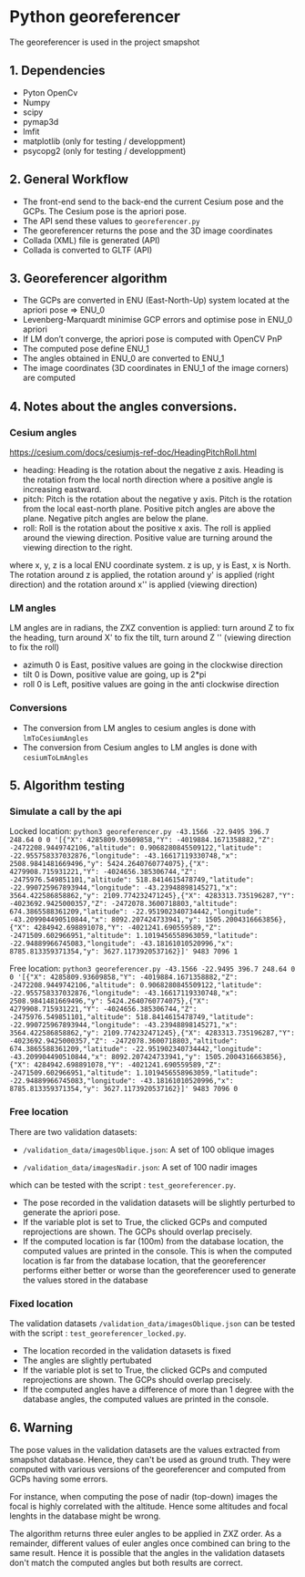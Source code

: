 # Python georeferencer
The georeferencer is used in the project smapshot

## 1. Dependencies
* Pyton OpenCv
* Numpy
* scipy
* pymap3d
* lmfit
* matplotlib (only for testing / developpment)
* psycopg2 (only for testing / developpment)

## 2. General Workflow
* The front-end send to the back-end the current Cesium pose and the GCPs. The Cesium pose is the apriori pose.
* The API send these values to `georeferencer.py`
* The georeferencer returns the pose and the 3D image coordinates
* Collada (XML) file is generated (API)
* Collada is converted to GLTF (API)

## 3. Georeferencer algorithm
* The GCPs are converted in ENU (East-North-Up) system located at the apriori pose => ENU_0
* Levenberg-Marquardt minimise GCP errors and optimise pose in ENU_0 apriori 
* If LM don’t converge, the apriori pose is computed with OpenCV PnP 
* The computed pose define ENU_1
* The angles obtained in ENU_0 are converted to ENU_1
* The image coordinates (3D coordinates in ENU_1 of the image corners) are computed

## 4. Notes about the angles conversions.

### Cesium angles
https://cesium.com/docs/cesiumjs-ref-doc/HeadingPitchRoll.html

* heading: Heading is the rotation about the negative z axis. Heading is the rotation from the local north direction where a positive angle is increasing eastward.
* pitch: Pitch is the rotation about the negative y axis. Pitch is the rotation from the local east-north plane. Positive pitch angles are above the plane. Negative pitch angles are below the plane.
* roll: Roll is the rotation about the positive x axis. The roll is applied around the viewing direction. Positive value are turning around the viewing direction to the right.

where x, y, z is a local ENU coordinate system. z is up, y is East, x is North. The rotation around z is applied, the rotation around y'  is applied (right direction) and the rotation around x'' is applied (viewing direction)

### LM angles
LM angles are in radians, the ZXZ convention is applied: turn around Z to fix the heading, turn around X' to fix the tilt, turn around Z '' (viewing direction to fix the roll)

* azimuth 0 is East, positive values are going in the clockwise direction
* tilt 0 is Down, positive value are going, up is 2*pi
* roll 0 is Left, positive values are going in the anti clockwise direction

### Conversions
* The conversion from LM angles to cesium angles is done with `lmToCesiumAngles`
* The conversion from Cesium angles to LM angles is done with `cesiumToLmAngles`


## 5. Algorithm testing

### Simulate a call by the api

Locked location:
`python3 georeferencer.py -43.1566 -22.9495 396.7 248.64 0 0 '[{"X": 4285809.93609858,"Y": -4019884.1671358882,"Z": -2472208.9449742106,"altitude": 0.9068280845509122,"latitude": -22.955758337032876,"longitude": -43.16617119330748,"x": 2508.9841481669496,"y": 5424.2640760774075},{"X": 4279908.715931221,"Y": -4024656.385306744,"Z": -2475976.549851101,"altitude": 518.8414615478749,"latitude": -22.990725967893944,"longitude": -43.23948898145271,"x": 3564.422586858862,"y": 2109.774232471245},{"X": 4283313.735196287,"Y": -4023692.9425000357,"Z": -2472078.3600718803,"altitude": 674.3865588361209,"latitude": -22.951902340734442,"longitude": -43.209904490510844,"x": 8092.207424733941,"y": 1505.2004316663856}, {"X": 4284942.698891078,"Y": -4021241.690559589,"Z": -2471509.602966951,"altitude": 1.1019456558963059,"latitude": -22.94889966745083,"longitude": -43.18161010520996,"x": 8785.813359371354,"y": 3627.1173920537162}]' 9483 7096 1`

Free location:
`python3 georeferencer.py -43.1566 -22.9495 396.7 248.64 0 0 '[{"X": 4285809.93609858,"Y": -4019884.1671358882,"Z": -2472208.9449742106,"altitude": 0.9068280845509122,"latitude": -22.955758337032876,"longitude": -43.16617119330748,"x": 2508.9841481669496,"y": 5424.2640760774075},{"X": 4279908.715931221,"Y": -4024656.385306744,"Z": -2475976.549851101,"altitude": 518.8414615478749,"latitude": -22.990725967893944,"longitude": -43.23948898145271,"x": 3564.422586858862,"y": 2109.774232471245},{"X": 4283313.735196287,"Y": -4023692.9425000357,"Z": -2472078.3600718803,"altitude": 674.3865588361209,"latitude": -22.951902340734442,"longitude": -43.209904490510844,"x": 8092.207424733941,"y": 1505.2004316663856}, {"X": 4284942.698891078,"Y": -4021241.690559589,"Z": -2471509.602966951,"altitude": 1.1019456558963059,"latitude": -22.94889966745083,"longitude": -43.18161010520996,"x": 8785.813359371354,"y": 3627.1173920537162}]' 9483 7096 0`

### Free location
There are two validation datasets:

*  `/validation_data/imagesOblique.json`:  A set of 100 oblique images

* `/validation_data/imagesNadir.json`: A set of 100 nadir images

which can be tested with the script : `test_georeferencer.py`. 

* The pose recorded in the validation datasets will be slightly perturbed to generate the apriori pose. 
*  If the variable plot is set to True, the clicked GCPs and computed reprojections are shown. The GCPs should overlap precisely.
* If the computed location is far (100m) from the database location, the computed values are printed in the console. This is when the computed location is far from the database location, that the georeferencer performs either better or worse than the georeferencer used to generate the values stored in the database

### Fixed location
The validation datasets `/validation_data/imagesOblique.json` can be tested with the script : `test_georeferencer_locked.py`. 

* The location recorded in the validation datasets is fixed
* The angles are slightly pertubated
*  If the variable plot is set to True, the clicked GCPs and computed reprojections are shown. The GCPs should overlap precisely.
* If the computed angles have a difference of more than 1 degree with the database angles, the computed values are printed in the console.

## 6. Warning
The pose values in the validation datasets are the values extracted from smapshot database. Hence, they can't be used as ground truth. They were computed with various versions of the georeferencer and computed from GCPs having some errors.

For instance, when computing the pose of nadir (top-down) images the focal is highly correlated with the altitude. Hence some altitudes and focal lenghts in the database might be wrong.

The algorithm returns three euler angles to be applied in ZXZ order. As a remainder, different values of euler angles once combined can bring to the same result. Hence it is possible that the angles in the validation datasets don't match the computed angles but both results are correct.